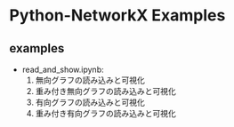# Python-NetworkX Examples

## examples

- read_and_show.ipynb:
   1. 無向グラフの読み込みと可視化
   2. 重み付き無向グラフの読み込みと可視化
   3. 有向グラフの読み込みと可視化
   4. 重み付き有向グラフの読み込みと可視化
